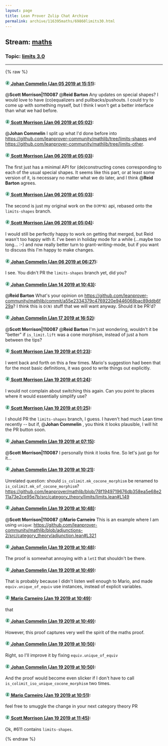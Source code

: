 ```yaml
---
layout: page
title: Lean Prover Zulip Chat Archive 
permalink: archive/116395maths/69860limits30.html
---
```


## Stream: [maths](index.html)
### Topic: [limits 3.0](69860limits30.html)

---


{% raw %}
#### [![Click to go to Zulip](../../assets/img/zulip2.png) Johan Commelin (Jan 05 2019 at 15:51)](https://leanprover.zulipchat.com/#narrow/stream/116395-maths/topic/limits%203.0/near/154475866):
@**Scott Morrison|110087** @**Reid Barton** Any updates on special shapes? I would love to have (co)equalizers and pullbacks/pushouts. I could try to come up with something myself, but I think I won't get a better interface than what we had before.

#### [![Click to go to Zulip](../../assets/img/zulip2.png) Scott Morrison (Jan 06 2019 at 05:02)](https://leanprover.zulipchat.com/#narrow/stream/116395-maths/topic/limits%203.0/near/154499328):
@**Johan Commelin** I split up what I'd done before into https://github.com/leanprover-community/mathlib/tree/limits-shapes and https://github.com/leanprover-community/mathlib/tree/limits-other.

#### [![Click to go to Zulip](../../assets/img/zulip2.png) Scott Morrison (Jan 06 2019 at 05:03)](https://leanprover.zulipchat.com/#narrow/stream/116395-maths/topic/limits%203.0/near/154499344):
The first just has a minimal API for (de)constructing cones corresponding to each of the usual special shapes. It seems like this part, or at least some version of it, is necessary no matter what we do later, and I think @**Reid Barton** agrees.

#### [![Click to go to Zulip](../../assets/img/zulip2.png) Scott Morrison (Jan 06 2019 at 05:03)](https://leanprover.zulipchat.com/#narrow/stream/116395-maths/topic/limits%203.0/near/154499346):
The second is just my original work on the `O(M*N)` api, rebased onto the `limits-shapes` branch.

#### [![Click to go to Zulip](../../assets/img/zulip2.png) Scott Morrison (Jan 06 2019 at 05:04)](https://leanprover.zulipchat.com/#narrow/stream/116395-maths/topic/limits%203.0/near/154499390):
I would still be perfectly happy to work on getting that merged, but Reid wasn't too happy with it. I've been in holiday mode for a while (...maybe too long... :-) and now really better turn to grant-writing-mode, but if you want to discuss this I'm happy to make changes.

#### [![Click to go to Zulip](../../assets/img/zulip2.png) Johan Commelin (Jan 06 2019 at 06:27)](https://leanprover.zulipchat.com/#narrow/stream/116395-maths/topic/limits%203.0/near/154501854):
I see. You didn't PR the `limits-shapes` branch yet, did you?

#### [![Click to go to Zulip](../../assets/img/zulip2.png) Johan Commelin (Jan 14 2019 at 10:43)](https://leanprover.zulipchat.com/#narrow/stream/116395-maths/topic/limits%203.0/near/155072768):
@**Reid Barton** What's your opinion on https://github.com/leanprover-community/mathlib/commit/a55e2334379c4769220e9446068bac89ddb6f29a? I think this is `O(N)` stuff that we will want anyway. Should it be PR'd?

#### [![Click to go to Zulip](../../assets/img/zulip2.png) Johan Commelin (Jan 17 2019 at 16:52)](https://leanprover.zulipchat.com/#narrow/stream/116395-maths/topic/limits%203.0/near/155345833):
@**Scott Morrison|110087** @**Reid Barton**  I'm just wondering, wouldn't it be "better" if `is_limit.lift` was a cone morphism, instead of just a hom between the tips?

#### [![Click to go to Zulip](../../assets/img/zulip2.png) Scott Morrison (Jan 19 2019 at 01:23)](https://leanprover.zulipchat.com/#narrow/stream/116395-maths/topic/limits%203.0/near/156411010):
I went back and forth on this a few times. Mario's suggestion had been that for the most basic definitions, it was good to write things out explicitly.

#### [![Click to go to Zulip](../../assets/img/zulip2.png) Scott Morrison (Jan 19 2019 at 01:24)](https://leanprover.zulipchat.com/#narrow/stream/116395-maths/topic/limits%203.0/near/156411078):
I would not complain about switching this again. Can you point to places where it would essentially simplify use?

#### [![Click to go to Zulip](../../assets/img/zulip2.png) Scott Morrison (Jan 19 2019 at 01:25)](https://leanprover.zulipchat.com/#narrow/stream/116395-maths/topic/limits%203.0/near/156411125):
I should PR the `limits-shapes` branch, I guess. I haven't had much Lean time recently -- but if, @**Johan Commelin** , you think it looks plausible, I will hit the PR button soon.

#### [![Click to go to Zulip](../../assets/img/zulip2.png) Johan Commelin (Jan 19 2019 at 07:15)](https://leanprover.zulipchat.com/#narrow/stream/116395-maths/topic/limits%203.0/near/156423791):
@**Scott Morrison|110087** I personally think it looks fine. So let's just go for it...

#### [![Click to go to Zulip](../../assets/img/zulip2.png) Johan Commelin (Jan 19 2019 at 10:21)](https://leanprover.zulipchat.com/#narrow/stream/116395-maths/topic/limits%203.0/near/156429529):
Unrelated question: should `is_colimit.mk_cocone_morphism` be renamed to `is_colimit.mk_of_cocone_morphism`?
https://github.com/leanprover/mathlib/blob/78f1949719676db358ea5e68e211a73e2ce95e7b/src/category_theory/limits/limits.lean#L149

#### [![Click to go to Zulip](../../assets/img/zulip2.png) Johan Commelin (Jan 19 2019 at 10:48)](https://leanprover.zulipchat.com/#narrow/stream/116395-maths/topic/limits%203.0/near/156430349):
@**Scott Morrison|110087** @**Mario Carneiro** This is an example where I am using `unique`: https://github.com/leanprover-community/mathlib/blob/adjunctions-2/src/category_theory/adjunction.lean#L321

#### [![Click to go to Zulip](../../assets/img/zulip2.png) Johan Commelin (Jan 19 2019 at 10:48)](https://leanprover.zulipchat.com/#narrow/stream/116395-maths/topic/limits%203.0/near/156430354):
The proof is somewhat annoying with a `letI` that shouldn't be there.

#### [![Click to go to Zulip](../../assets/img/zulip2.png) Johan Commelin (Jan 19 2019 at 10:49)](https://leanprover.zulipchat.com/#narrow/stream/116395-maths/topic/limits%203.0/near/156430366):
That is probably because I didn't listen well enough to Mario, and made `equiv.unique_of_equiv` use instances, instead of explicit variables.

#### [![Click to go to Zulip](../../assets/img/zulip2.png) Mario Carneiro (Jan 19 2019 at 10:49)](https://leanprover.zulipchat.com/#narrow/stream/116395-maths/topic/limits%203.0/near/156430367):
that

#### [![Click to go to Zulip](../../assets/img/zulip2.png) Johan Commelin (Jan 19 2019 at 10:49)](https://leanprover.zulipchat.com/#narrow/stream/116395-maths/topic/limits%203.0/near/156430368):
However, this proof captures very well the spirit of the maths proof.

#### [![Click to go to Zulip](../../assets/img/zulip2.png) Johan Commelin (Jan 19 2019 at 10:50)](https://leanprover.zulipchat.com/#narrow/stream/116395-maths/topic/limits%203.0/near/156430420):
Right, so I'll improve it by fixing `equiv.unique_of_equiv`

#### [![Click to go to Zulip](../../assets/img/zulip2.png) Johan Commelin (Jan 19 2019 at 10:50)](https://leanprover.zulipchat.com/#narrow/stream/116395-maths/topic/limits%203.0/near/156430425):
And the proof would become even slicker if I don't have to call `is_colimit_iso_unique_cocone_morphism` two times.

#### [![Click to go to Zulip](../../assets/img/zulip2.png) Mario Carneiro (Jan 19 2019 at 10:51)](https://leanprover.zulipchat.com/#narrow/stream/116395-maths/topic/limits%203.0/near/156430432):
feel free to smuggle the change in your next category theory PR

#### [![Click to go to Zulip](../../assets/img/zulip2.png) Scott Morrison (Jan 19 2019 at 11:45)](https://leanprover.zulipchat.com/#narrow/stream/116395-maths/topic/limits%203.0/near/156432390):
Ok, #611 contains `limits-shapes`.


{% endraw %}
